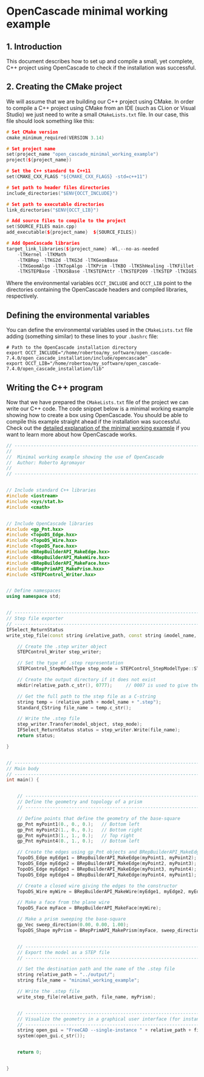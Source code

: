 # OpenCascade minimal working example

## 1. Introduction

This document describes how to set up and compile a small, yet complete, C++ project using OpenCascade to check if the installation was successful.

## 2. Creating the CMake project

We will assume that we are building our C++ project using CMake. In order to compile a C++ project using CMake from an IDE (such as CLion or Visual Studio) we just need to write a small `CMakeLists.txt` file. In our case, this file should look something like this:

```cpp
# Set CMake version
cmake_minimum_required(VERSION 3.14)

# Set project name
set(project_name "open_cascade_minimal_working_example")
project(${project_name})

# Set the C++ standard to C++11
set(CMAKE_CXX_FLAGS "${CMAKE_CXX_FLAGS} -std=c++11")

# Set path to header files directories
include_directories("$ENV{OCCT_INCLUDE}")

# Set path to executable directories
link_directories("$ENV{OCCT_LIB}")

# Add source files to compile to the project
set(SOURCE_FILES main.cpp)
add_executable(${project_name}  ${SOURCE_FILES})

# Add OpenCascade libraries
target_link_libraries(${project_name} -Wl,--no-as-needed
	-lTKernel -lTKMath
	-lTKBRep -lTKG2d -lTKG3d -lTKGeomBase
	-lTKGeomAlgo -lTKTopAlgo -lTKPrim -lTKBO -lTKShHealing -lTKFillet -lTKBool -lTKOffset
	-lTKSTEPBase -lTKXSBase -lTKSTEPAttr -lTKSTEP209 -lTKSTEP -lTKIGES)

```

Where the environmental variables `OCCT_INCLUDE` and `OCCT_LIB` point to the directories containing the OpenCascade headers and compiled libraries, respectively.


## Defining the environmental variables
You can define the environmental variables used in the `CMakeLists.txt` file adding (something similar) to these lines to your `.bashrc` file:

	# Path to the OpenCascade installation directory
	export OCCT_INCLUDE="/home/robertoa/my_software/open_cascade-7.4.0/open_cascade_installation/include/opencascade"
	export OCCT_LIB="/home/robertoa/my_software/open_cascade-7.4.0/open_cascade_installation/lib"



## Writing the C++ program

Now that we have prepared the `CMakeLists.txt` file of the project we can write our C++ code.
The code snippet below is a minimal working example showing how to create a box using OpenCascade.
You should be able to compile this example straight ahead if the installation was successful.
Check out the [detailed explanation of the minimal working example](./open_cascade_minimal_working_example_explanation.md) if you want to learn more about how OpenCascade works.



```cpp
// ------------------------------------------------------------------------------------------------------------------- //
//
//  Minimal working example showing the use of OpenCascade
//  Author: Roberto Agromayor
//
// ------------------------------------------------------------------------------------------------------------------ //


// Include standard C++ libraries
#include <iostream>
#include <sys/stat.h>
#include <cmath>


// Include OpenCascade libraries
#include <gp_Pnt.hxx>
#include <TopoDS_Edge.hxx>
#include <TopoDS_Wire.hxx>
#include <TopoDS_Face.hxx>
#include <BRepBuilderAPI_MakeEdge.hxx>
#include <BRepBuilderAPI_MakeWire.hxx>
#include <BRepBuilderAPI_MakeFace.hxx>
#include <BRepPrimAPI_MakePrism.hxx>
#include <STEPControl_Writer.hxx>


// Define namespaces
using namespace std;


// ------------------------------------------------------------------------------------------------------------------ //
// Step file exporter
// ------------------------------------------------------------------------------------------------------------------ //
IFSelect_ReturnStatus
write_step_file(const string &relative_path, const string &model_name, const TopoDS_Shape &model_object) {

    // Create the .step writer object
    STEPControl_Writer step_writer;

    // Set the type of .step representation
    STEPControl_StepModelType step_mode = STEPControl_StepModelType::STEPControl_AsIs;

    // Create the output directory if it does not exist
    mkdir(relative_path.c_str(), 0777);     // 0007 is used to give the user permissions to read+write+execute

    // Get the full path to the step file as a C-string
    string temp = (relative_path + model_name + ".step");
    Standard_CString file_name = temp.c_str();

    // Write the .step file
    step_writer.Transfer(model_object, step_mode);
    IFSelect_ReturnStatus status = step_writer.Write(file_name);
    return status;

}


// ------------------------------------------------------------------------------------------------------------------ //
// Main body
// ------------------------------------------------------------------------------------------------------------------ //
int main() {


    // -------------------------------------------------------------------------------------------------------------- //
    // Define the geometry and topology of a prism
    // -------------------------------------------------------------------------------------------------------------- //

    // Define points that define the geometry of the base-square
    gp_Pnt myPoint1(0., 0., 0.);   // Bottom left
    gp_Pnt myPoint2(1., 0., 0.);   // Bottom right
    gp_Pnt myPoint3(1., 1., 0.);   // Top right
    gp_Pnt myPoint4(0., 1., 0.);   // Bottom left

    // Create the edges using gp_Pnt objects and BRepBuilderAPI_MakeEdge()
    TopoDS_Edge myEdge1 = BRepBuilderAPI_MakeEdge(myPoint1, myPoint2);
    TopoDS_Edge myEdge2 = BRepBuilderAPI_MakeEdge(myPoint2, myPoint3);
    TopoDS_Edge myEdge3 = BRepBuilderAPI_MakeEdge(myPoint3, myPoint4);
    TopoDS_Edge myEdge4 = BRepBuilderAPI_MakeEdge(myPoint4, myPoint1);

    // Create a closed wire giving the edges to the constructor
    TopoDS_Wire myWire = BRepBuilderAPI_MakeWire(myEdge1, myEdge2, myEdge3, myEdge4);

    // Make a face from the plane wire
    TopoDS_Face myFace = BRepBuilderAPI_MakeFace(myWire);

    // Make a prism sweeping the base-square
    gp_Vec sweep_direction(0.00, 0.00, 1.00);
    TopoDS_Shape myPrism = BRepPrimAPI_MakePrism(myFace, sweep_direction);


    // -------------------------------------------------------------------------------------------------------------- //
    // Export the model as a STEP file
    // -------------------------------------------------------------------------------------------------------------- //

    // Set the destination path and the name of the .step file
    string relative_path = "../output/";
    string file_name = "minimal_working_example";

    // Write the .step file
    write_step_file(relative_path, file_name, myPrism);


    // -------------------------------------------------------------------------------------------------------------- //
    // Visualize the geometry in a graphical user interface (for instance the FreeCAD GUI)
    // -------------------------------------------------------------------------------------------------------------- //
    string open_gui = "FreeCAD --single-instance " + relative_path + file_name + ".step";
    system(open_gui.c_str());


    return 0;


}
```
